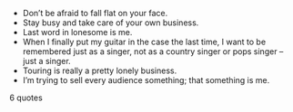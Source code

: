  - Don’t be afraid to fall flat on your face.
 - Stay busy and take care of your own business.
 - Last word in lonesome is me.
 - When I finally put my guitar in the case the last time, I want to be remembered just as a singer, not as a country singer or pops singer – just a singer.
 - Touring is really a pretty lonely business.
 - I’m trying to sell every audience something; that something is me.

6 quotes